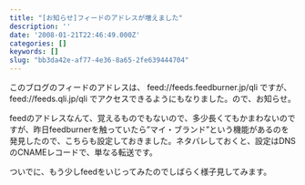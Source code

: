 ```yaml
---
title: "[お知らせ]フィードのアドレスが増えました"
description: ''
date: '2008-01-21T22:46:49.000Z'
categories: []
keywords: []
slug: "bb3da42e-af77-4e36-8a65-2fe639444704"
---
```

このブログのフィードのアドレスは、 feed://feeds.feedburner.jp/qli ですが、feed://feeds.qli.jp/qli でアクセスできるようにもなりました。ので、お知らせ。

feedのアドレスなんて、覚えるものでもないので、多少長くてもかまわないのですが、昨日feedburnerを触っていたら”マイ・ブランド”という機能があるのを発見したので、こちらも設定しておきました。ネタバレしておくと、設定はDNSのCNAMEレコードで、単なる転送です。

ついでに、もう少しfeedをいじってみたのでしばらく様子見してみます。